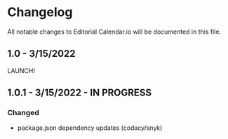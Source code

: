 # Changelog

All notable changes to Editorial Calendar.io will be documented in this file.

## 1.0 - 3/15/2022

LAUNCH!

## 1.0.1 - 3/15/2022 - IN PROGRESS

### Changed
- package.json dependency updates (codacy/snyk)
